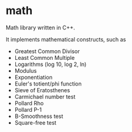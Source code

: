 # math
Math library written in C++.

It implements mathematical constructs, such as
* Greatest Common Divisor
* Least Common Multiple
* Logarithms (log 10, log 2, ln)
* Modulus
* Exponentiation
* Euler's totient/phi function
* Sieve of Eratosthenes
* Carmichael number test
* Pollard Rho
* Pollard P-1
* B-Smoothness test
* Square-free test
